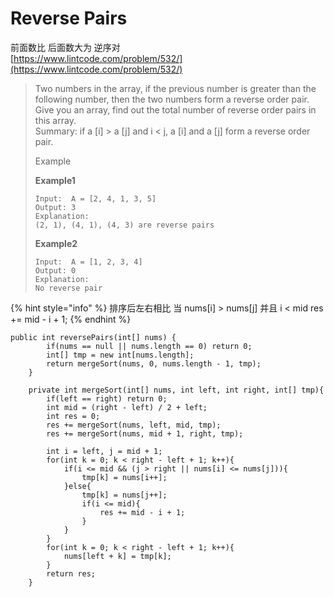 # Reverse Pairs

前面数比 后面数大为 逆序对\
[https://www.lintcode.com/problem/532/](https://www.lintcode.com/problem/532/)

> Two numbers in the array, if the previous number is greater than the following number, then the two numbers form a reverse order pair. Give you an array, find out the total number of reverse order pairs in this array.\
> Summary: if a \[i] > a \[j] and i < j, a \[i] and a \[j] form a reverse order pair.
>
> Example
>
> **Example1**
>
> ```
> Input:  A = [2, 4, 1, 3, 5]
> Output: 3
> Explanation:
> (2, 1), (4, 1), (4, 3) are reverse pairs
> ```
>
> **Example2**
>
> ```
> Input:  A = [1, 2, 3, 4]
> Output: 0
> Explanation:
> No reverse pair
> ```

{% hint style="info" %}
排序后左右相比 当 nums\[i] > nums\[j] 并且 i < mid   res += mid - i + 1;
{% endhint %}

```
public int reversePairs(int[] nums) {
        if(nums == null || nums.length == 0) return 0;
        int[] tmp = new int[nums.length];
        return mergeSort(nums, 0, nums.length - 1, tmp);
    }
    
    private int mergeSort(int[] nums, int left, int right, int[] tmp){
        if(left == right) return 0;
        int mid = (right - left) / 2 + left;
        int res = 0;
        res += mergeSort(nums, left, mid, tmp);
        res += mergeSort(nums, mid + 1, right, tmp);
        
        int i = left, j = mid + 1;
        for(int k = 0; k < right - left + 1; k++){
            if(i <= mid && (j > right || nums[i] <= nums[j])){
                tmp[k] = nums[i++];
            }else{
                tmp[k] = nums[j++];
                if(i <= mid){
                    res += mid - i + 1;
                }
            }
        }
        for(int k = 0; k < right - left + 1; k++){
            nums[left + k] = tmp[k];
        }
        return res;
    }
```
